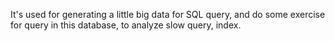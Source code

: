 It's used for generating a little big data for SQL query, and do some exercise for query in this database, to analyze slow query, index.
